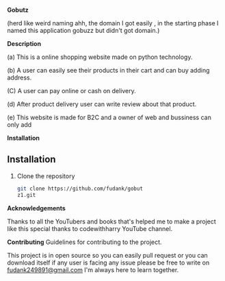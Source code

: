 **Gobutz**

(herd like weird naming ahh, the domain I got easily , 
in the starting phase I named this application
gobuzz but didn't got domain.) 

**Description**

(a) This is a online shopping website made on python technology. 

(b) A user can easily see their products in their cart and can buy adding address.

(C) A user can pay online or cash on delivery. 

(d) After product delivery user can write review about that product. 

(e) This website is made for B2C and a owner of web and bussiness can only add 


**Installation**

## Installation
1. Clone the repository
   ```bash
   git clone https://github.com/fudank/gobut
   z1.git

**Acknowledgements**

Thanks to all the YouTubers and books that's helped me to make a project like this
special thanks to codewithharry YouTube channel. 

**Contributing**
Guidelines for contributing to the project.

This project is in open source so you can easily pull request or you can download itself
if any user is facing any issue please be free to write on fudank249891@gmail.com 
I'm always here to learn together. 

